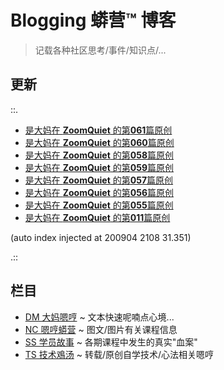 # Blogging 蟒营™ 博客
> 记载各种社区思考/事件/知识点/...

## 更新

::.

- [是大妈在 **ZoomQuiet** 的第**061**篇原创](TS/200904-ZoomQuiet-stop-NMB.md)
- [是大妈在 **ZoomQuiet** 的第**060**篇原创](DM/200903-ZoomQuiet-need-murmur.md)
- [是大妈在 **ZoomQuiet** 的第**058**篇原创](SS/200831-12py-how2ask.md)
- [是大妈在 **ZoomQuiet** 的第**059**篇原创](SS/200831-12py-how2search.md)
- [是大妈在 **ZoomQuiet** 的第**057**篇原创](DM/200829-ZoomQuiet-learn-learn.md)
- [是大妈在 **ZoomQuiet** 的第**056**篇原创](DM/200828-ZoomQuiet-understand-understand.md)
- [是大妈在 **ZoomQuiet** 的第**055**篇原创](DM/200824-ZoomQuiet-Shanti-Bhavan-4u.md)
- [是大妈在 **ZoomQuiet** 的第**011**篇原创](NC/200816-ZoomQuiet-wtf-online-course.md)

(auto index injected at 200904 2108 31.351) 

.::



## 栏目

- [DM 大妈嗯哼](DM/) ~ 文本快速呢喃点心境...
- [NC 嗯哼蟒营](NC/) ~ 图文/图片有关课程信息
- [SS 学员故事](SS/) ~ 各期课程中发生的真实"血案"
- [TS 技术鳮汤](TS/) ~ 转载/原创自学技术/心法相关嗯哼
